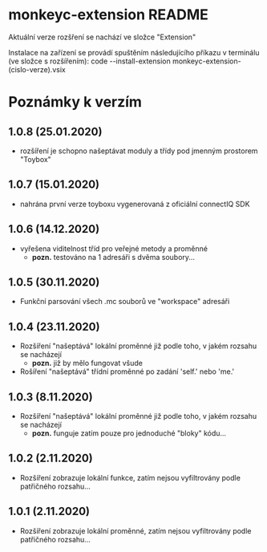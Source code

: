 # monkeyc-extension README

Aktuální verze rozšření se nachází ve složce "Extension"

Instalace na zařízení se provádí spuštěním následujícího příkazu v terminálu (ve složce s rozšířením):
code --install-extension monkeyc-extension-(cislo-verze).vsix


# Poznámky k verzím

## **1.0.8 (25.01.2020)**
- rozšíření je schopno našeptávat moduly a třídy pod jmenným prostorem "Toybox"
## **1.0.7 (15.01.2020)**
- nahrána první verze toyboxu vygenerovaná z oficiální connectIQ SDK

## **1.0.6 (14.12.2020)**
- vyřešena viditelnost tříd pro veřejné metody a proměnné
    - **pozn.** testováno na 1 adresáři s dvěma soubory...
   
## **1.0.5 (30.11.2020)**
- Funkční parsování všech .mc souborů ve "workspace" adresáři

## **1.0.4 (23.11.2020)**
- Rozšíření "našeptává" lokální proměnné již podle toho, v jakém rozsahu se nacházejí
    - **pozn.** již by mělo fungovat všude
- Rošíření "našeptává" třídní proměnné po zadání 'self.' nebo 'me.'

## **1.0.3 (8.11.2020)**
- Rozšíření "našeptává" lokální proměnné již podle toho, v jakém rozsahu se nacházejí
    - **pozn.** funguje zatím pouze pro jednoduché "bloky" kódu...

## **1.0.2 (2.11.2020)**
- Rozšíření zobrazuje lokální funkce, zatím nejsou vyfiltrovány podle patřičného rozsahu...

## **1.0.1 (2.11.2020)**
- Rozšíření zobrazuje lokální proměnné, zatím nejsou vyfiltrovány podle patřičného rozsahu...
